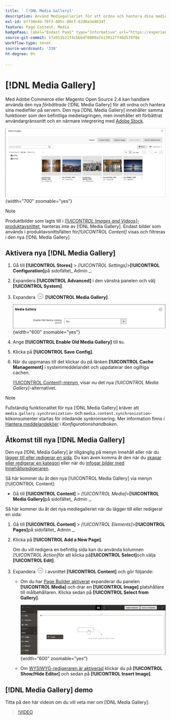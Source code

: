 ```yaml
---
title: ' [!DNL Media Gallery]'
description: Använd Mediegalleriet för att ordna och hantera dina mediefiler på servern.
exl-id: bf730e46-70f3-405c-88cf-62d0a3e8634f
feature: Page Content, Media
badgePaas: label="Endast PaaS" type="Informative" url="https://experienceleague.adobe.com/sv/docs/commerce/user-guides/product-solutions" tooltip="Gäller endast Adobe Commerce i molnprojekt (Adobe-hanterad PaaS-infrastruktur) och lokala projekt."
source-git-commit: 57a913b21f4cbbb4f0800afe13012ff46d578f8e
workflow-type: tm+mt
source-wordcount: '330'
ht-degree: 0%

---
```


# [!DNL Media Gallery]

Med Adobe Commerce eller Magento Open Source 2.4 kan handlare använda den nya _förbättrade_ [!DNL Media Gallery] för att ordna och hantera sina mediefiler på servern. Den nya [!DNL Media Gallery] innehåller samma funktioner som den befintliga medielagringen, men innehåller ett förbättrat användargränssnitt och en närmare integrering med [Adobe Stock][adobe-stock].

![Bilder som visas i stödrastret för mediegalleriet](./assets/media-gallery-grid.png){width="700" zoomable="yes"}

>[!NOTE]
>
>Produktbilder som lagts till i [_[!UICONTROL Images and Videos]_-produktavsnittet &#x200B;](../catalog/product-image.md#upload-an-image) hanteras inte av [!DNL Media Gallery]. Endast bilder som används i produktavsnittsfälten för&#x200B;_[!UICONTROL Content]_ visas och filtreras i den nya [!DNL Media Gallery].

## Aktivera nya [!DNL Media Gallery]

1. Gå till **[!UICONTROL Stores]** > _[!UICONTROL Settings]_>**[!UICONTROL Configuration]**&#x200B;på sidofältet_ Admin _.

1. Expandera **[!UICONTROL Advanced]** i den vänstra panelen och välj **[!UICONTROL System]**.

1. Expandera ![Expansionsväljaren](../assets/icon-display-expand.png) **[!UICONTROL Media Gallery]**.

   ![Avancerad konfiguration - [!DNL Media Gallery]](./assets/system-media-gallery.png){width="600" zoomable="yes"}

1. Ange **[!UICONTROL Enable Old Media Gallery]** till `No`.

1. Klicka på **[!UICONTROL Save Config]**.

1. När du uppmanas till det klickar du på länken **[!UICONTROL Cache Management]** i systemmeddelandet och uppdaterar den ogiltiga cachen.

   [[!UICONTROL Content]-menyn &#x200B;](/help/content-design/content-menu.md) visar nu det nya _[!UICONTROL Media Gallery]_-alternativet.

>[!NOTE]
>
>Fullständig funktionalitet för nya [!DNL Media Gallery] kräver att `media.gallery.synchronization`- och `media.content.synchronization`-kökonsumenter startas för inledande synkronisering. Mer information finns i [Hantera meddelandeköer](https://experienceleague.adobe.com/docs/commerce-operations/configuration-guide/message-queues/manage-message-queues.html?lang=sv-SE) i _Konfigurationshandboken_.

## Åtkomst till nya [!DNL Media Gallery]

Den nya [!DNL Media Gallery] är tillgänglig på menyn Innehåll eller när du [lägger till eller redigerar en sida](/help/content-design/page-add.md). Du kan även komma åt den när du [skapar eller redigerar en kategori](/help/catalog/category-create.md) eller när du [infogar bilder med Innehållsredigeraren](/help/content-design/editor-insert-image.md).

Så här kommer du åt den nya [!UICONTROL Media Gallery] via menyn [!UICONTROL Content]:

- Gå till **[!UICONTROL Content]** > _[!UICONTROL Media]_>**[!UICONTROL Media Gallery]**&#x200B;på sidofältet_ Admin _.

Så här kommer du åt det nya mediegalleriet när du lägger till eller redigerar en sida:

1. Gå till **[!UICONTROL Content]** > _[!UICONTROL Elements]_>**[!UICONTROL Pages]**&#x200B;på sidofältet_ Admin _.

1. Klicka på **[!UICONTROL Add a New Page]**.

   Om du vill redigera en befintlig sida kan du använda kolumnen _[!UICONTROL Action]_&#x200B;för att klicka på&#x200B;**[!UICONTROL Select]**&#x200B;och välja **[!UICONTROL Edit]**.

1. Expandera ![Expansionsväljaren](../assets/icon-display-expand.png) i avsnittet **[!UICONTROL Content]** och gör följande:

   - Om du har [Page Builder aktiverat](../page-builder/setup.md) expanderar du panelen **[!UICONTROL Media]** och drar en **[!UICONTROL Image]** platshållare till målbehållaren. Klicka sedan på **[!UICONTROL Select from Gallery]**.

     ![Dra bilden till scenen](./assets/pb-media-image-drag.png){width="600" zoomable="yes"}

   - Om [WYSIWYG-redigeraren är aktiverad](/help/content-design/editor.md) klickar du på **[!UICONTROL Show/Hide Editor]** och sedan på **[!UICONTROL Insert Image]**.

## [!DNL Media Gallery] demo

Titta på den här videon om du vill veta mer om [!DNL Media Gallery]:

>[!VIDEO](https://video.tv.adobe.com/v/343785?quality=12&learn=on)

[adobe-stock]: https://stock.adobe.com

